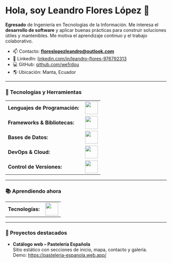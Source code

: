 # Hola, soy Leandro Flores López 👋

**Egresado** de Ingeniería en Tecnologías de la Información. Me interesa el **desarrollo de software** y aplicar buenas prácticas para construir soluciones útiles y mantenibles. Me motiva el aprendizaje continuo y el trabajo colaborativo.

- 📫 Contacto: **floreslopezleandro@outlook.com**
- 🔗 LinkedIn: [linkedin.com/in/leandro-flores-976792313](https://www.linkedin.com/in/leandro-flores-976792313)
- 💻 GitHub: [github.com/we1rdou](https://github.com/we1rdou)
- 🌎 Ubicación: Manta, Ecuador

---

### 🧰 Tecnologías y Herramientas

<table>
    <tr>
        <td style="font-weight: bold; padding-right: 10px; vertical-align: center; border: none;">Lenguajes de Programación:</td>
        <td><img height="40" src="https://skillicons.dev/icons?i=js,php,nodejs"/></td>
    </tr>
    <tr>
        <td style="font-weight: bold; padding-right: 10px; vertical-align: center; border: none;">Frameworks & Bibliotecas:</td>
        <td><img height="40" src="https://skillicons.dev/icons?i=laravel"/></td>
    </tr>
    <tr>
        <td style="font-weight: bold; padding-right: 10px; vertical-align: center; border: none;">Bases de Datos:</td>
        <td><img height="40" src="https://skillicons.dev/icons?i=mysql,postgresql,firebase"/></td>
    </tr>
    <tr>
        <td style="font-weight: bold; padding-right: 10px; vertical-align: center; border: none;">DevOps & Cloud:</td>
        <td><img height="40" src="https://skillicons.dev/icons?i=docker,firebase"/></td>
    </tr>
    <tr>
        <td style="font-weight: bold; padding-right: 10px; vertical-align: center; border: none;">Control de Versiones:</td>
        <td><img height="40" src="https://skillicons.dev/icons?i=git,github"/></td>
    </tr>
</table>

---

### 📚 Aprendiendo ahora
<table>
    <tr>
        <td style="font-weight: bold; padding-right: 10px; vertical-align: center; border: none;">Tecnologías:</td>
        <td><img height="40" src="https://skillicons.dev/icons?i=dart,flutter,aws"/></td>
    </tr>
</table>

---

### 📌 Proyectos destacados
- **Catálogo web – Pastelería Española**  
  Sitio estático con secciones de inicio, mapa, contacto y galería.  
  Demo: https://pasteleria-espanola.web.app/
